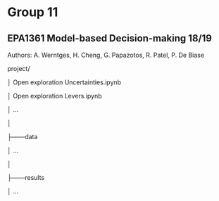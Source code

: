 # Group 11
## EPA1361 Model-based Decision-making 18/19

Authors: A. Werntges, H. Cheng, G. Papazotos, R. Patel, P. De Biase

project/

│   Open exploration Uncertainties.ipynb

│   Open exploration Levers.ipynb

│   ...

│

├───data

│       ...

│

├───results

│       ...
